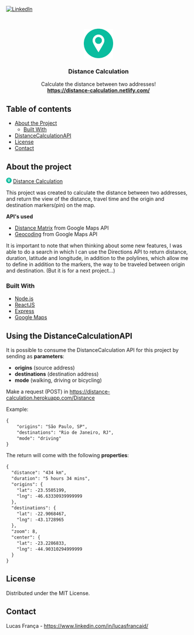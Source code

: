 <!-- PROJECT SHIELDS -->
[![LinkedIn][linkedin-shield]][linkedin-url]

<!-- PROJECT LOGO -->
<br />
<p align="center">
  <a href="https://github.com/lucasfrancaid/DistanceCalculation">
    <img src="web/public/favicon.ico" alt="Logo" width="80" height="80">
  </a>

  <h3 align="center">Distance Calculation</h3>

  <p align="center">
    Calculate the distance between two addresses!
    <br />
    <a href="https://distance-calculation.netlify.com/"><strong>https://distance-calculation.netlify.com/</strong></a>
  </p>
</p>



<!-- TABLE OF CONTENTS -->
## Table of contents

* [About the Project](#about-the-project)
  * [Built With](#built-with)
* [DistanceCalculationAPI](#using-the-distancecalculationapi)
* [License](#license)
* [Contact](#contact)



<!-- ABOUT THE PROJECT -->
## About the project

<a href="https://github.com/lucasfrancaid/DistanceCalculation"><img src="web/public/favicon.ico" alt="Logo" width="15" height="15"></a>
[Distance Calculation](https://distance-calculation.netlify.com/)

This project was created to calculate the distance between two addresses, and return the view of the distance, travel time and the origin and destination markers(pin) on the map.

<strong>API's used</strong>
* [Distance Matrix](https://developers.google.com/maps/documentation/distance-matrix/intro?hl=pt-br) from Google Maps API
* [Geocoding](https://developers.google.com/maps/documentation/geocoding/start?hl=pt-br) from Google Maps API

It is important to note that when thinking about some new features, I was able to do a search in which I can use the Directions API to return distance, duration, latitude and longitude, in addition to the polylines, which allow me to define in addition to the markers, the way to be traveled between origin and destination. (But it is for a next project...)

### Built With
* [Node.js](https://nodejs.org/)
* [ReactJS](https://reactjs.org/)
* [Express](https://expressjs.com/)
* [Google Maps](https://github.com/googlemaps/google-maps-services-js)



<!-- USING THE API -->
## Using the DistanceCalculationAPI

It is possible to consume the DistanceCalculation API for this project by sending as <strong>parameters</strong>: 
* <strong>origins</strong> (source address) 
* <strong>destinations</strong> (destination address) 
* <strong>mode</strong> (walking, driving or bicycling)

Make a request (POST) in https://distance-calculation.herokuapp.com/Distance
<p>Example:
<pre><code>{
	"origins": "São Paulo, SP",
	"destinations": "Rio de Janeiro, RJ",
	"mode": "driving"
}</code></pre></p>

<p>The return will come with the following <strong>properties</strong>:
<pre><code>{
  "distance": "434 km",
  "duration": "5 hours 34 mins",
  "origins": {
    "lat": -23.5505199,
    "lng": -46.63330939999999
  },
  "destinations": {
    "lat": -22.9068467,
    "lng": -43.1728965
  },
  "zoom": 8,
  "center": {
    "lat": -23.2286833,
    "lng": -44.90310294999999
  }
}</code></pre></p>



<!-- LICENSE -->
## License

Distributed under the MIT License.



<!-- CONTACT -->
## Contact

Lucas França - https://www.linkedin.com/in/lucasfrancaid/



<!-- MARKDOWN LINKS & IMAGES -->
<!-- https://www.markdownguide.org/basic-syntax/#reference-style-links -->
[linkedin-shield]: https://img.shields.io/badge/-LinkedIn-black.svg?style=flat-square&logo=linkedin&colorB=555
[linkedin-url]: https://linkedin.com/in/lucasfrancaid

